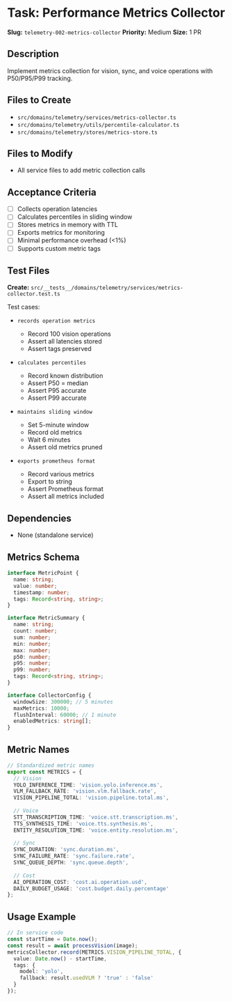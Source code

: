 # Task: Performance Metrics Collector

**Slug:** `telemetry-002-metrics-collector`
**Priority:** Medium
**Size:** 1 PR

## Description
Implement metrics collection for vision, sync, and voice operations with P50/P95/P99 tracking.

## Files to Create
- `src/domains/telemetry/services/metrics-collector.ts`
- `src/domains/telemetry/utils/percentile-calculator.ts`
- `src/domains/telemetry/stores/metrics-store.ts`

## Files to Modify
- All service files to add metric collection calls

## Acceptance Criteria
- [ ] Collects operation latencies
- [ ] Calculates percentiles in sliding window
- [ ] Stores metrics in memory with TTL
- [ ] Exports metrics for monitoring
- [ ] Minimal performance overhead (<1%)
- [ ] Supports custom metric tags

## Test Files
**Create:** `src/__tests__/domains/telemetry/services/metrics-collector.test.ts`

Test cases:
- `records operation metrics`
  - Record 100 vision operations
  - Assert all latencies stored
  - Assert tags preserved
  
- `calculates percentiles`
  - Record known distribution
  - Assert P50 = median
  - Assert P95 accurate
  - Assert P99 accurate
  
- `maintains sliding window`
  - Set 5-minute window
  - Record old metrics
  - Wait 6 minutes
  - Assert old metrics pruned
  
- `exports prometheus format`
  - Record various metrics
  - Export to string
  - Assert Prometheus format
  - Assert all metrics included

## Dependencies
- None (standalone service)

## Metrics Schema
```typescript
interface MetricPoint {
  name: string;
  value: number;
  timestamp: number;
  tags: Record<string, string>;
}

interface MetricSummary {
  name: string;
  count: number;
  sum: number;
  min: number;
  max: number;
  p50: number;
  p95: number;
  p99: number;
  tags: Record<string, string>;
}

interface CollectorConfig {
  windowSize: 300000; // 5 minutes
  maxMetrics: 10000;
  flushInterval: 60000; // 1 minute
  enabledMetrics: string[];
}
```

## Metric Names
```typescript
// Standardized metric names
export const METRICS = {
  // Vision
  YOLO_INFERENCE_TIME: 'vision.yolo.inference.ms',
  VLM_FALLBACK_RATE: 'vision.vlm.fallback.rate',
  VISION_PIPELINE_TOTAL: 'vision.pipeline.total.ms',
  
  // Voice
  STT_TRANSCRIPTION_TIME: 'voice.stt.transcription.ms',
  TTS_SYNTHESIS_TIME: 'voice.tts.synthesis.ms',
  ENTITY_RESOLUTION_TIME: 'voice.entity.resolution.ms',
  
  // Sync
  SYNC_DURATION: 'sync.duration.ms',
  SYNC_FAILURE_RATE: 'sync.failure.rate',
  SYNC_QUEUE_DEPTH: 'sync.queue.depth',
  
  // Cost
  AI_OPERATION_COST: 'cost.ai.operation.usd',
  DAILY_BUDGET_USAGE: 'cost.budget.daily.percentage'
};
```

## Usage Example
```typescript
// In service code
const startTime = Date.now();
const result = await processVision(image);
metricsCollector.record(METRICS.VISION_PIPELINE_TOTAL, {
  value: Date.now() - startTime,
  tags: { 
    model: 'yolo', 
    fallback: result.usedVLM ? 'true' : 'false' 
  }
});
```